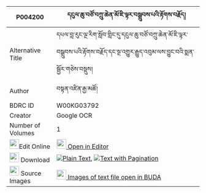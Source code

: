 |P004200|དངུལ་ཆུ་བཙོ་བཀྲུ་ཆེན་མོ་ཇི་ལྟར་བསྒྲུབས་པའི་རྟོགས་བརྗོད། 
| --- | --- 
|Alternative Title |དཔལ་བླ་རུང་ལྔ་རིག་སློབ་གླིང་དུ་དངུལ་ཆུ་བཙོ་བཀྲུ་ཆེན་མོ་ཇི་ལྟར་བསྒྲུབས་པའི་རྟོགས་བརྗོད་དང་སྔ་འགྱུར་རྒྱུད་འབུམ་ལས་བྱུང་བའི་སྨན་སྦྱོར་གཅེས་བསྡུས།
|Author| བསྟན་འཛིན་རྒྱ་མཚོ།
|BDRC ID | W00KG03792
|Creator | Google OCR
|Number of Volumes| 1
|<img width="25" src="https://img.icons8.com/color/25/000000/edit-property.png">Edit Online| [<img width="25" src="https://avatars.githubusercontent.com/u/45091458?s=200&v=4"> Open in Editor](http://editor.openpecha.org/P004200)
|<img width="25" src="https://img.icons8.com/fluent/48/000000/download-2.png"/>  Download | [![](https://img.icons8.com/color/20/000000/txt.png)Plain Text](https://github.com/Openpecha/P004200/releases/download/v1/ngulchu_tso_tru_chen_mo_jitar__plain_P004200.zip), [![](https://img.icons8.com/color/20/000000/txt.png)Text with Pagination](https://github.com/Openpecha/P004200/releases/download/v1/ngulchu_tso_tru_chen_mo_jitar__pages_P004200.zip)
|<img width="25" src="https://img.icons8.com/plasticine/100/000000/pictures-folder.png"/>  Source Images | [<img width="25" src="https://library.bdrc.io/icons/BUDA-small.svg"> Images of text file open in BUDA](https://library.bdrc.io/show/bdr:W00KG03792)